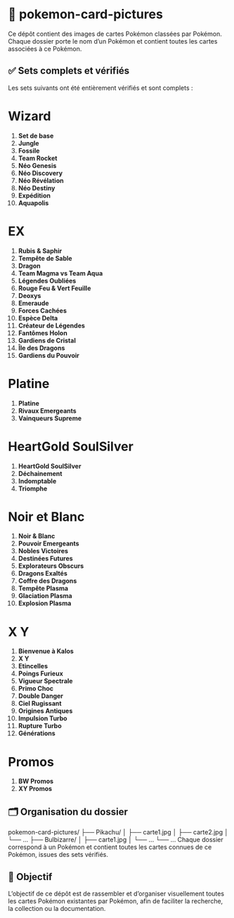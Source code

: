 # 📁 pokemon-card-pictures

Ce dépôt contient des images de cartes Pokémon classées par Pokémon.  
Chaque dossier porte le nom d’un Pokémon et contient toutes les cartes associées à ce Pokémon.

## ✅ Sets complets et vérifiés

Les sets suivants ont été entièrement vérifiés et sont complets :

# Wizard

1. **Set de base**
2. **Jungle**
3. **Fossile**
4. **Team Rocket**
5. **Néo Genesis**
6. **Néo Discovery**
6. **Néo Révélation**
7. **Néo Destiny**
8. **Expédition**
9. **Aquapolis**

# EX

1. **Rubis & Saphir**
2. **Tempête de Sable**
3. **Dragon**
4. **Team Magma vs Team Aqua**
5. **Légendes Oubliées**
6. **Rouge Feu & Vert Feuille**
7. **Deoxys**
8. **Emeraude**
9. **Forces Cachées**
10. **Espèce Delta**
11. **Créateur de Légendes**
12. **Fantômes Holon**
13. **Gardiens de Cristal**
14. **Île des Dragons**
15. **Gardiens du Pouvoir**

# Platine

1. **Platine**
2. **Rivaux Emergeants**
3. **Vainqueurs Supreme**

# HeartGold SoulSilver

1. **HeartGold SoulSilver**
2. **Déchainement**
3. **Indomptable**
4. **Triomphe**

# Noir et Blanc

1. **Noir & Blanc**
2. **Pouvoir Emergeants**
3. **Nobles Victoires**
4. **Destinées Futures**
5. **Explorateurs Obscurs**
6. **Dragons Exaltés**
7. **Coffre des Dragons**
8. **Tempête Plasma**
9. **Glaciation Plasma**
10. **Explosion Plasma**

# X Y

1. **Bienvenue à Kalos**
2. **X Y**
3. **Etincelles**
4. **Poings Furieux**
5. **Vigueur Spectrale**
6. **Primo Choc**
7. **Double Danger**
8. **Ciel Rugissant**
9. **Origines Antiques**
10. **Impulsion Turbo**
11. **Rupture Turbo**
12. **Générations**

# Promos

1. **BW Promos**
2. **XY Promos**

## 🗂️ Organisation du dossier

pokemon-card-pictures/
├── Pikachu/
│   ├── carte1.jpg
│   ├── carte2.jpg
│   └── ...
├── Bulbizarre/
│   ├── carte1.jpg
│   └── ...
└── ...
Chaque dossier correspond à un Pokémon et contient toutes les cartes connues de ce Pokémon, issues des sets vérifiés.

## 📝 Objectif

L’objectif de ce dépôt est de rassembler et d’organiser visuellement toutes les cartes Pokémon existantes par Pokémon, afin de faciliter la recherche, la collection ou la documentation.